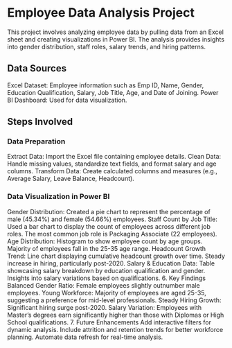 # Employee Data Analysis Project
This project involves analyzing employee data by pulling data from an Excel sheet and creating visualizations in Power BI. The analysis provides insights into gender distribution, staff roles, salary trends, and hiring patterns.

## Data Sources
   
Excel Dataset: Employee information such as Emp ID, Name, Gender, Education Qualification, Salary, Job Title, Age, and Date of Joining.
Power BI Dashboard: Used for data visualization.
## Steps Involved
### Data Preparation
Extract Data: Import the Excel file containing employee details.
Clean Data: Handle missing values, standardize text fields, and format salary and age columns.
Transform Data: Create calculated columns and measures (e.g., Average Salary, Leave Balance, Headcount).
### Data Visualization in Power BI
Gender Distribution:
Created a pie chart to represent the percentage of male (45.34%) and female (54.66%) employees.
Staff Count by Job Title:
Used a bar chart to display the count of employees across different job roles.
The most common job role is Packaging Associate (22 employees).
Age Distribution:
Histogram to show employee count by age groups.
Majority of employees fall in the 25-35 age range.
Headcount Growth Trend:
Line chart displaying cumulative headcount growth over time.
Steady increase in hiring, particularly post-2020.
Salary & Education Data:
Table showcasing salary breakdown by education qualification and gender.
Insights into salary variations based on qualifications.
6. Key Findings
Balanced Gender Ratio: Female employees slightly outnumber male employees.
Young Workforce: Majority of employees are aged 25-35, suggesting a preference for mid-level professionals.
Steady Hiring Growth: Significant hiring surge post-2020.
Salary Variation: Employees with Master’s degrees earn significantly higher than those with Diplomas or High School qualifications.
7. Future Enhancements
Add interactive filters for dynamic analysis.
Include attrition and retention trends for better workforce planning.
Automate data refresh for real-time analysis.
